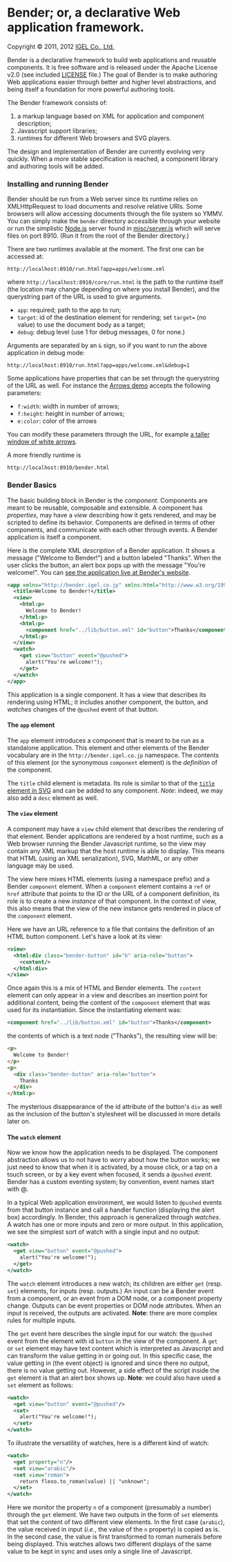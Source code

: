 # Bender; or, a declarative Web application framework.

Copyright © 2011, 2012 [IGEL Co., Ltd.](http://www.igel.co.jp/bender/)


Bender is a declarative framework to build web applications and reusable
components. It is free software and is released under the Apache License v2.0
(see included [LICENSE](https://github.com/bendr/bender/blob/master/LICENSE)
file.) The goal of Bender is to make authoring Web applications easier through
better and higher level abstractions, and being itself a foundation for more
powerful authoring tools.

The Bender framework consists of:

1. a markup language based on XML for application and component description;
2. Javascript support libraries;
3. runtimes for different Web browsers and SVG players.

The design and implementation of Bender are currently evolving very quickly.
When a more stable specification is reached, a component library and authoring
tools will be added.


### Installing and running Bender

Bender should be run from a Web server since its runtime relies on
XMLHttpRequest to load documents and resolve relative URIs. Some browsers will
allow accessing documents through the file system so YMMV. You can simply make
the `bender` directory accessible through your website or run the simplistic
[Node.js](http://nodejs.org) server found in
[misc/server.js](https://github.com/bendr/bender/blob/master/misc/server.js)
which will serve files on port 8910. (Run it from the root of the Bender
directory.)

There are two runtimes available at the moment. The first one can be accessed
at:

```
http://localhost:8910/run.html?app=apps/welcome.xml
```

where `http://localhost:8910/core/run.html` is the path to the runtime
itself (the location may change depending on where you install Bender), and the
querystring part of the URL is used to give arguments.

- `app`: required; path to the app to run;
- `target`: id of the destination element for rendering; set `target=` (no
  value) to use the document body as a target;
- `debug`: debug level (use 1 for debug messages, 0 for none.)

Arguments are separated by an `&` sign, so if you want to run the above
application in debug mode:

```
http://localhost:8910/run.html?app=apps/welcome.xml&debug=1
```

Some applications have properties that can be set through the querystring of
the URL as well. For instance the [Arrows
demo](http://bendr.github.com/run.html?app=apps/demos/arrows.xml) accepts
the following parameters:

- `f:width`: width in number of arrows;
- `f:height`: height in number of arrows;
- `e:color`: color of the arrows

You can modify these parameters through the URL, for example [a taller window
of white arrows](http://bendr.github.com/bender.html?app=apps/demos/arrows.xml&f:width=8&f:height=16&e:color=white).

A more friendly runtime is

```
http://localhost:8910/bender.html
```


### Bender Basics

The basic building block in Bender is the _component_. Components are meant to
be reusable, composable and extensible. A component has _properties_, may have
a _view_ describing how it gets rendered, and may be scripted to define its
behavior. Components are defined in terms of other components, and communicate
with each other through events. A Bender application is itself a component.

Here is the complete XML _description_ of a Bender application. It shows a
message ("Welcome to Bender!") and a button labeled "Thanks". When the user
clicks the button, an alert box pops up with the message "You're welcome!".
You can [see the application live at Bender's
website](http://bendr.github.com/core/bender.html?app=apps/welcome).

```xml
<app xmlns="http://bender.igel.co.jp" xmlns:html="http://www.w3.org/1999/xhtml">
  <title>Welcome to Bender!</title>
  <view>
    <html:p>
      Welcome to Bender!
    </html:p>
    <html:p>
      <component href="../lib/button.xml" id="button">Thanks</component>
    </html:p>
  </view>
  <watch>
    <get view="button" event="@pushed">
      alert("You're welcome!");
    </get>
  </watch>
</app>
```

This application is a single component. It has a view that describes its
rendering using HTML; it includes another component, the button, and _watches_
changes of the `@pushed` event of that button.


#### The `app` element

The `app` element introduces a component that is meant to be run as a
standalone application. This element and other elements of the Bender
vocabulary are in the `http://bender.igel.co.jp` namespace. The contents of
this element (or the synonymous `component` element) is the _definition_ of the
component.

The `title` child element is metadata. Its role is similar to that of the
[`title` element in
SVG](http://www.w3.org/TR/SVG/struct.html#DescriptionAndTitleElements) and can
be added to any component. _Note_: indeed, we may also add a `desc` element as
well.


#### The `view` element

A component may have a `view` child element that describes the rendering of
that element. Bender applications are rendered by a host runtime, such as a Web
browser running the Bender Javascript runtime, so the view may contain any XML
markup that the host runtime is able to display. This means that HTML (using
an XML serialization), SVG, MathML, or any other language may be used.

The view here mixes HTML elements (using a namespace prefix) and a Bender
`component` element. When a `component` element contains a `ref` or `href`
attribute that points to the ID or the URL of a component definition, its role
is to create a new _instance_ of that component. In the context of view, this
also means that the view of the new instance gets rendered in place of the
`component` element.

Here we have an URL reference to a file that contains the definition of an HTML
button component. Let's have a look at its view:

```xml
<view>
  <html:div class="bender-button" id="b" aria-role="button">
    <content/>
  </html:div>
</view>
```

Once again this is a mix of HTML and Bender elements. The `content` element can
only appear in a view and describes an insertion point for additional content,
being the content of the `component` element that was used for its
instantiation. Since the instantiating element was:

```xml
<component href="../lib/button.xml" id="button">Thanks</component>
```

the contents of which is a text node ("Thanks"), the resulting view will be:

```html
<p>
  Welcome to Bender!
</p>
<p>
  <div class="bender-button" aria-role="button">
    Thanks
  </div>
</html:p>
```

The mysterious disappearance of the id attribute of the button's `div` as well
as the inclusion of the button's stylesheet will be discussed in more details
later on.


#### The `watch` element

Now we know how the application needs to be displayed. The component
abstraction allows us to not have to worry about how the button works; we just
need to know that when it is activated, by a mouse click, or a tap on a touch
screen, or by a key event when focused, it sends a `@pushed` _event_. Bender
has a custom eventing system; by convention, event names start with @.

In a typical Web application environment, we would listen to `@pushed` events
from that button instance and call a handler function (displaying the alert
box) accordingly. In Bender, this approach is generalized through _watches_. A
watch has one or more inputs and zero or more output. In this application, we
see the simplest sort of watch with a single input and no output:

```xml
<watch>
  <get view="button" event="@pushed">
    alert("You're welcome!");
  </get>
</watch>
```

The `watch` element introduces a new watch; its children are either `get`
(resp. `set`) elements, for inputs (resp. outputs.) An input can be a Bender
event from a component, or an event from a DOM node, or a component property
change. Outputs can be event properties or DOM node attributes. When an input
is received, the outputs are activated. **Note**: there are more complex rules
for multiple inputs.

The `get` event here describes the single input for our watch: the `@pushed`
event from the element with id `button` in the view of the component. A `get`
or `set` element may have text content which is interpreted as Javascript and
can transform the value getting in or going out. In this specific case, the
value getting in (the event object) is ignored and since there no output, there
is no value getting out. However, a side effect of the script inside the `get`
element is that an alert box shows up. **Note**: we could also have used a
`set` element as follows:

```xml
<watch>
  <get view="button" event="@pushed"/>
  <set>
    alert("You're welcome!");
  </set>
</watch>
```

To illustrate the versatility of watches, here is a different kind of watch:

```xml
<watch>
  <get property="n"/>
  <set view="arabic"/>
  <set view="roman">
    return flexo.to_roman(value) || "unknown";
  </set>
</watch>
```

Here we monitor the property `n` of a component (presumably a number) through
the `get` element. We have two outputs in the form of `set` elements that set
the content of two different view elements. In the first case (`arabic`), the
value received in input (_i.e._, the value of the `n` property) is copied as
is. In the second case, the value is first transformed to roman numerals before
being displayed. This watches allows two different displays of the same value
to be kept in sync and uses only a single line of Javascript.
